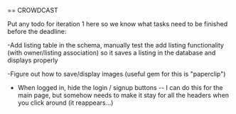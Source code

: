 == CROWDCAST

Put any todo for iteration 1 here so we know what tasks need to be
finished before the deadline:

-Add listing table in the schema, manually test the add listing
	functionality (with owner/listing association) so it saves
	a listing in the database and displays properly

-Figure out how to save/display images
	(useful gem for this is "paperclip")

- When logged in, hide the login / signup buttons -- I can do this for the main page, but somehow needs to make it stay for all the headers when you click around (it reappears...)
 
